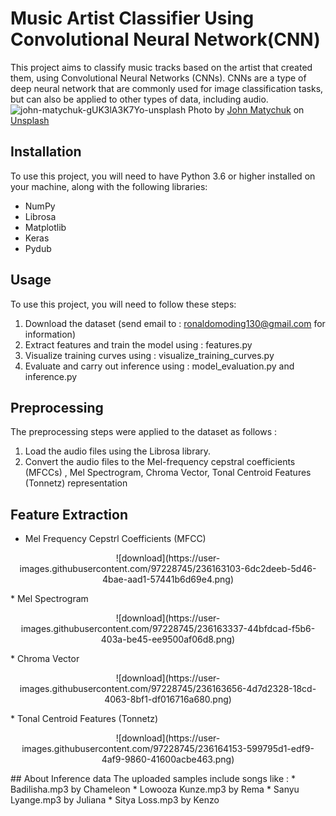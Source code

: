 # Music Artist Classifier Using Convolutional Neural Network(CNN)
This project aims to classify music tracks based on the artist that created them, using Convolutional Neural Networks (CNNs).
CNNs are a type of deep neural network that are commonly used for image classification tasks, but can also be applied to other types of data, including audio.
![john-matychuk-gUK3lA3K7Yo-unsplash](https://user-images.githubusercontent.com/97228745/236167163-2c202085-a1e4-4d71-9706-75ea2537da2d.jpg)
Photo by <a href="https://unsplash.com/es/@john_matychuk?utm_source=unsplash&utm_medium=referral&utm_content=creditCopyText">John Matychuk</a> on <a href="https://unsplash.com/photos/gUK3lA3K7Yo?utm_source=unsplash&utm_medium=referral&utm_content=creditCopyText">Unsplash</a>
## Installation
To use this project, you will need to have Python 3.6 or higher installed on your machine, along with the following libraries:
* NumPy
* Librosa
* Matplotlib
* Keras
* Pydub
## Usage
To use this project, you will need to follow these steps:
1. Download the dataset (send email to : ronaldomoding130@gmail.com for information)
2. Extract features and train the model using : features.py
3. Visualize training curves using : visualize_training_curves.py
4. Evaluate and carry out inference using : model_evaluation.py and inference.py
## Preprocessing
The preprocessing steps were applied to the dataset as follows :
1. Load the audio files using the Librosa library.
2. Convert the audio files to the Mel-frequency cepstral coefficients (MFCCs) , Mel Spectrogram, Chroma Vector, Tonal Centroid Features (Tonnetz) representation
## Feature Extraction
* Mel Frequency Cepstrl Coefficients (MFCC)
<p align="center">
![download](https://user-images.githubusercontent.com/97228745/236163103-6dc2deeb-5d46-4bae-aad1-57441b6d69e4.png)</p>
* Mel Spectrogram
<p align="center">
![download](https://user-images.githubusercontent.com/97228745/236163337-44bfdcad-f5b6-403a-be45-ee9500af06d8.png)</p>
* Chroma Vector
<p align="center">
![download](https://user-images.githubusercontent.com/97228745/236163656-4d7d2328-18cd-4063-8bf1-df016716a680.png)</p>
* Tonal Centroid Features (Tonnetz)
<p align="center">
![download](https://user-images.githubusercontent.com/97228745/236164153-599795d1-edf9-4af9-9860-41600acbe463.png)</p>
## About Inference data
The uploaded samples include songs like :
* Badilisha.mp3 by Chameleon
* Lowooza Kunze.mp3 by Rema
* Sanyu Lyange.mp3 by Juliana
* Sitya Loss.mp3 by Kenzo
